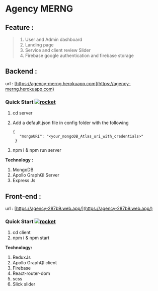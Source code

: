 # Agency MERNG

  

## **Feature :**

> 1.  User and Admin dashboard
> 2.  Landing page
> 3.  Service and client review Slider
> 4.  Firebase google authentication and firebase storage

    


## **Backend :**

url : [https://agency-merng.herokuapp.com](https://agency-merng.herokuapp.com)

  

### Quick Start   [![rocket](https://camo.githubusercontent.com/66e2b12cc234aa20aa63963403a59b9299bf8820b6b771511b0a8261f9493a90/68747470733a2f2f6769746875622e6769746875626173736574732e636f6d2f696d616765732f69636f6e732f656d6f6a692f756e69636f64652f31663638302e706e67)](https://camo.githubusercontent.com/66e2b12cc234aa20aa63963403a59b9299bf8820b6b771511b0a8261f9493a90/68747470733a2f2f6769746875622e6769746875626173736574732e636f6d2f696d616765732f69636f6e732f656d6f6a692f756e69636f64652f31663638302e706e67)
  

1.  cd server
2.  Add a default.json file in config folder with the following
   

     ```
     {
        "mongoURI": "<your_mongoDB_Atlas_uri_with_credentials>"
      }
3.  npm i & npm run server
    

  

**Technology :**

1.  MongoDB
2.  Apollo GraphQl Server
3.  Express Js
    

  

## **Front-end :**
url : [https://agency-287b9.web.app/](https://agency-287b9.web.app/)


### Quick Start   [![rocket](https://camo.githubusercontent.com/66e2b12cc234aa20aa63963403a59b9299bf8820b6b771511b0a8261f9493a90/68747470733a2f2f6769746875622e6769746875626173736574732e636f6d2f696d616765732f69636f6e732f656d6f6a692f756e69636f64652f31663638302e706e67)](https://camo.githubusercontent.com/66e2b12cc234aa20aa63963403a59b9299bf8820b6b771511b0a8261f9493a90/68747470733a2f2f6769746875622e6769746875626173736574732e636f6d2f696d616765732f69636f6e732f656d6f6a692f756e69636f64652f31663638302e706e67)
  

1.  cd client
2.  npm i & npm start
    

  

**Technology:**
1.  ReduxJs
2.  Apollo GraphQl client
3.  Firebase
4.  React-router-dom
5.  scss
6.  Slick slider
